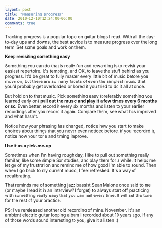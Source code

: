 ```yaml
---
layout: post
title: "Measuring progress"
date: 2010-12-10T12:24:00-06:00
comments: true
---
```


Tracking progress is a popular topic on guitar blogs I read. With all the day-to-day ups and downs, the best advice is to measure progress over the long term. Set some goals and work on them.

**Keep revisiting something easy**

Something you can do that is really fun and rewarding is to revisit your easiest repertoire. It's tempting, and OK, to leave the stuff behind as you progress. It'd be great to fully master every little bit of music before you move on, but there are so many facets of even the simplest music that you'd probably get overloaded or bored if you tried to do it all at once.

But hold on to that music. Pick something easy (preferably something you learned early on) **pull out the music and play it a few times every 6 months or so**. Even better, record it every six months and listen to your earlier recordings after you record it again. Compare them, see what has improved and what hasn't.

Notice how your phrasing has changed, notice how you start to make choices about things that you never even noticed before.  If you recorded it, notice how your tone and timing improve.

**Use it as a pick-me-up**

Sometimes when I'm having rough day, I like to pull out something really familiar, like some simple Sor studies, and play them for a while. It helps me let go of my frustration and remind me of how good I'm able to sound. Then when I go back to my current music, I feel refreshed. It's a way of recalibrating. 

That reminds me of something jazz bassist Sean Malone once said to me (or maybe I read it in an interview? I forget)  to always start off practicing with something really easy that you can  nail every time. It will set the tone for the rest of your practice.

PS: I've rereleased another old recording of mine, <a href="http://glissant.bandcamp.com/album/november">November</a>. It's an ambient electric guitar looping album I recorded about 10 years ago. If any of those words sound interesting to you, give it a listen :)

